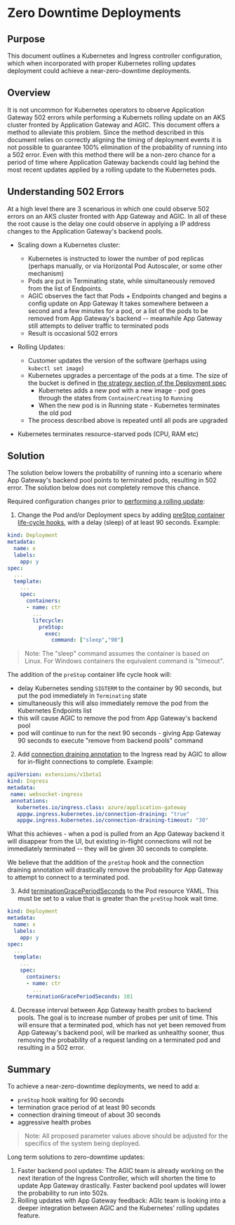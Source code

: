 # Zero Downtime Deployments

## Purpose
This document outlines a Kubernetes and Ingress controller configuration, which when incorporated with proper Kubernetes rolling updates deployment could achieve a near-zero-downtime deployments.

## Overview
It is not uncommon for Kubernetes operators to observe Application Gateway 502 errors while performing a Kubernets rolling update on an AKS cluster fronted by Application Gateway and AGIC. This document offers a method to alleviate this problem. Since the method described in this document relies on correctly aligning the timing of deployment events it is not possible to guarantee 100% elimination of the probability of running into a 502 error. Even with this method there will be a non-zero chance for a period of time where Application Gateway backends could lag behind the most recent updates applied by a rolling update to the Kubernetes pods.

## Understanding 502 Errors
At a high level there are 3 scenarious in which one could observe 502 errors on an AKS cluster fronted with App Gateway and AGIC. In all of these the root cause is the delay one could observe in applying a IP address changes to the Application Gateway's backend pools.

  - Scaling down a Kubernetes cluster:
    - Kubernetes is instructed to lower the number of pod replicas (perhaps manually, or via Horizontal Pod Autoscaler, or some other mechanism)
    - Pods are put in Terminating state, while simultaneously removed from the list of Endpoints.
    - AGIC observes the fact that Pods + Endpoints changed and begins a config update on App Gateway
     It takes somewhere between a second and a few minutes for a pod, or a list of the pods to be removed from App Gateway's backend -- meanwhile App Gateway still attempts to deliver traffic to terminated pods
    - Result is occasional 502 errors

  - Rolling Updates:
      - Customer updates the version of the software (perhaps using `kubectl set image`)
      - Kubernetes upgrades a percentage of the pods at a time. The size of the bucket is defined in [the strategy section of the Deployment spec](https://kubernetes.io/docs/concepts/workloads/controllers/deployment/#updating-a-deployment)
         - Kubernetes adds a new pod with a new image - pod goes through the states from `ContainerCreating` to `Running`
         - When the new pod is in Running state - Kubernetes terminates the old pod
       - The process described above is repeated until all pods are upgraded

  - Kubernetes terminates resource-starved pods (CPU, RAM etc)


## Solution
The solution below lowers the probability of running into a scenario where App Gateway's backend pool points to terminated pods, resulting in 502 error. The solution below does not completely remove this chance.

Required configuration changes prior to [performing a rolling update](https://kubernetes.io/docs/tutorials/kubernetes-basics/update/update-intro/):


1. Change the Pod and/or Deployment specs by adding [preStop container life-cycle hooks](https://kubernetes.io/docs/concepts/containers/container-lifecycle-hooks/#container-hooks), with a delay (sleep) of at least 90 seconds.
Example:
```yaml
kind: Deployment
metadata:
  name: x
  labels:
    app: y
spec:
  ...
  template:
    ...
    spec:
      containers:
      - name: ctr
        ...
        lifecycle:
          preStop:
            exec:
              command: ["sleep","90"]
```


> Note: The "sleep" command assumes the container is based on Linux. For Windows containers the equivalent command is "timeout".

The addition of the `preStop` container life cycle hook will:
  - delay Kubernetes sending `SIGTERM` to the container by 90 seconds, but put the pod immediately in `Terminating` state
  - simultaneously this will also immediately remove the pod from the Kubernetes Endpoints list
  - this will cause AGIC to remove the pod from App Gateway's backend pool
  - pod will continue to run for the next 90 seconds - giving App Gateway 90 seconds to execute "remove from backend pools" command



2. Add [connection draining annotation](https://docs.microsoft.com/bs-latn-ba/azure/application-gateway/ingress-controller-annotations#connection-draining) to the Ingress read by AGIC to allow for in-flight connections to complete. Example:

```yaml
apiVersion: extensions/v1beta1
kind: Ingress
metadata:
 name: websocket-ingress
 annotations:
   kubernetes.io/ingress.class: azure/application-gateway
   appgw.ingress.kubernetes.io/connection-draining: "true"
   appgw.ingress.kubernetes.io/connection-draining-timeout: "30"
```

What this achieves - when a pod is pulled from an App Gateway backend it will disappear from the UI, but existing in-flight connections will not be immediately terminated -- they will be given 30 seconds to complete.

We believe that the addition of the `preStop` hook and the connection draining annotation will drastically remove the probability for App Gateway to attempt to connect to a terminated pod.


3. Add [terminationGracePeriodSeconds](https://kubernetes.io/docs/concepts/containers/container-lifecycle-hooks/#hook-handler-execution) to the Pod resource YAML. This must be set to a value that is greater than the `preStop` hook wait time.

```yaml
kind: Deployment
metadata:
  name: x
  labels:
    app: y
spec:
  ...
  template:
    ...
    spec:
      containers:
      - name: ctr
        ...
      terminationGracePeriodSeconds: 101
```

4. Decrease interval between App Gateway health probes to backend pools. The goal is to increase number of probes per unit of time. This will ensure that a terminated pod, which has not yet been removed from App Gateway's backend pool, will be marked as unhealthy sooner, thus removing the probability of a request landing on a terminated pod and resulting in a 502 error.


## Summary
To achieve a near-zero-downtime deployments, we need to add a:
  - `preStop` hook waiting for 90 seconds
  - termination grace period of at least 90 seconds
  - connection draining timeout of about 30 seconds
  - aggressive health probes

> Note: All proposed parameter values above should be adjusted for the specifics of the system being deployed.


Long term solutions to zero-downtime updates:
  1. Faster backend pool updates: The AGIC team is already working on the next iteration of the Ingress Controller, which will shorten the time to update App Gateway drastically. Faster backend pool updates will lower the probability to run into 502s.
  2. Rolling updates with App Gateway feedback: AGIc team is looking into a deeper integration between AGIC and the Kubernetes' rolling updates feature.
